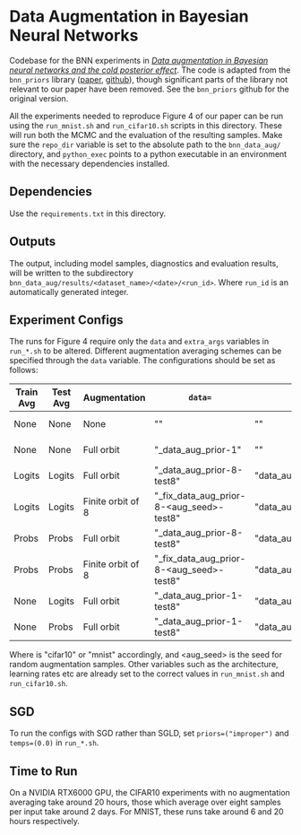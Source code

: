 # Data Augmentation in Bayesian Neural Networks

Codebase for the BNN experiments in [_Data augmentation in Bayesian neural networks and the cold posterior effect_](https://openreview.net/pdf?id=rZEM7ULs5x5). The code is adapted from the `bnn_priors` library ([paper](https://www.sciencedirect.com/science/article/pii/S2665963821000270), [github](https://github.com/ratschlab/bnn_priors)), though significant parts of the library not relevant to our paper have been removed. See the `bnn_priors` github for the original version.

All the experiments needed to reproduce Figure 4 of our paper can be run using the `run_mnist.sh` and `run_cifar10.sh`  scripts in this directory. These will run both the MCMC and the evaluation of the resulting samples. Make sure the `repo_dir` variable is set to the absolute path to the `bnn_data_aug/` directory, and `python_exec` points to a python executable in an environment with the necessary dependencies installed.

## Dependencies

Use the `requirements.txt` in this directory.

## Outputs

The output, including model samples, diagnostics and evaluation results, will be written to the subdirectory `bnn_data_aug/results/<dataset_name>/<date>/<run_id>`. Where `run_id` is an automatically generated integer.

## Experiment Configs

The runs for Figure 4 require only the `data` and `extra_args` variables in `run_*.sh` to be altered. Different augmentation averaging schemes can be specified through the `data` variable. The configurations should be set as follows:

| Train Avg | Test Avg | Augmentation      | `data=`                               | `extra_args=`                | Linestyle in Fig. 4 |
|-----------|----------|-------------------|---------------------------------------|------------------------------|---------------------|
| None      | None     | None              | "<dataset>"                           | ""                           | Dashed, black       |
| None      | None     | Full orbit        | "<dataset>_data_aug_prior-1"          | ""                           | Solid, black        |
| Logits    | Logits   | Full orbit        | "<dataset>_data_aug_prior-8-test8"    | "data_aug_prior_type=logits" | Solid, purple       |
| Logits    | Logits   | Finite orbit of 8 | "<dataset>_fix_data_aug_prior-8-<aug_seed>-test8" | "data_aug_prior_type=logits" | Solid, purple       |
| Probs     | Probs    | Full orbit        | "<dataset>_data_aug_prior-8-test8"    | "data_aug_prior_type=probs"  | Solid, green        |
| Probs     | Probs    | Finite orbit of 8 | "<dataset>_fix_data_aug_prior-8-<aug_seed>-test8" | "data_aug_prior_type=probs"  | Solid, green        |
| None      | Logits   | Full orbit        | "<dataset>_data_aug_prior-1-test8"    | "data_aug_prior_type=logits" | Faded, purple       |
| None      | Probs    | Full orbit        | "<dataset>_data_aug_prior-1-test8"    | "data_aug_prior_type=probs"  | Faded, green        |

Where <dataset> is "cifar10" or "mnist" accordingly, and <aug_seed> is the seed for random augmentation samples. Other variables such as the architecture, learning rates etc are already set to the correct values in `run_mnist.sh` and `run_cifar10.sh`.

## SGD

To run the configs with SGD rather than SGLD, set `priors=("improper")` and `temps=(0.0)` in `run_*.sh`.

## Time to Run

On a NVIDIA RTX6000 GPU, the CIFAR10 experiments with no augmentation averaging take around 20 hours, those which average over eight samples per input take around 2 days. For MNIST, these runs take around 6 and 20 hours respectively.
